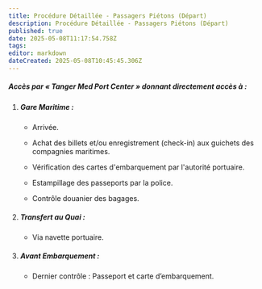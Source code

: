 ```yaml
---
title: Procédure Détaillée - Passagers Piétons (Départ)
description: Procédure Détaillée - Passagers Piétons (Départ)
published: true
date: 2025-05-08T11:17:54.758Z
tags: 
editor: markdown
dateCreated: 2025-05-08T10:45:45.306Z
---
```


##### Accès par « Tanger Med Port Center » donnant directement accès à :

  1. ##### **Gare Maritime :**

     *  Arrivée.

     *  Achat des billets et/ou enregistrement \(check-in\) aux guichets des compagnies maritimes.

     *  Vérification des cartes d'embarquement par l'autorité portuaire.

     *  Estampillage des passeports par la police.

     *  Contrôle douanier des bagages.

  2. ##### **Transfert au Quai :**

     *  Via navette portuaire.

  3. ##### **Avant Embarquement :**

     *  Dernier contrôle : Passeport et carte d’embarquement.